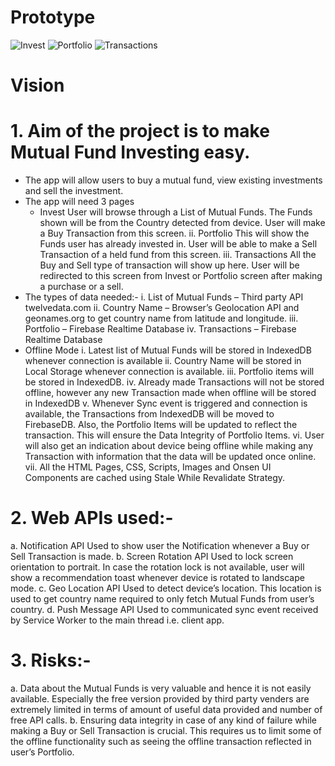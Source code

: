 # Prototype
![Invest](https://github.com/abhaymlimaye/mutual-fund_pwa/assets/32418776/9bd1a916-0c9a-446d-a3c0-8dd6e0c6a493)
![Portfolio](https://github.com/abhaymlimaye/mutual-fund_pwa/assets/32418776/c3199a3b-1c16-460a-ab83-100e77582a4b)
![Transactions](https://github.com/abhaymlimaye/mutual-fund_pwa/assets/32418776/a6edf827-3613-4c57-9325-8ca36e39c620)

# Vision
# 1.	Aim of the project is to make Mutual Fund Investing easy.
   * The app will allow users to buy a mutual fund, view existing investments and sell the investment.
   * The app will need 3 pages
        * Invest
            User will browse through a List of Mutual Funds. The Funds shown will be from the Country detected from device. User will make a Buy Transaction from this screen.
        ii.	Portfolio
            This will show the Funds user has already invested in. User will be able to make a Sell Transaction of a held fund from this screen.
        iii.	Transactions
            All the Buy and Sell type of transaction will show up here. User will be redirected to this screen from Invest or Portfolio screen after making a purchase or a sell.
  *	The types of data needed:-
        i.	List of Mutual Funds – Third party API twelvedata.com
        ii.	Country Name – Browser’s Geolocation API and geonames.org to get country name from latitude and longitude.
        iii.	Portfolio – Firebase Realtime Database
        iv.	Transactions – Firebase Realtime Database
  *	Offline Mode
        i.	Latest list of Mutual Funds will be stored in IndexedDB whenever connection is available
        ii.	Country Name will be stored in Local Storage whenever connection is available.
        iii.	Portfolio items will be stored in IndexedDB. 
        iv.	Already made Transactions will not be stored offline, however any new Transaction made when offline will be stored in IndexedDB
        v.	Whenever Sync event is triggered and connection is available, the Transactions from IndexedDB will be moved to FirebaseDB. Also, the Portfolio Items will be updated to reflect the transaction. This will ensure the Data Integrity of Portfolio Items.
        vi.	User will also get an indication about device being offline while making any Transaction with information that the data will be updated once online. 
        vii.	All the HTML Pages, CSS, Scripts, Images and Onsen UI Components are cached using Stale While Revalidate Strategy.

# 2.	Web APIs used:-
   a.	Notification API
        Used to show user the Notification whenever a Buy or Sell Transaction is made.
   b.	Screen Rotation API
        Used to lock screen orientation to portrait. In case the rotation lock is not available, user will show a recommendation toast whenever device is rotated to landscape mode.
   c.	Geo Location API
        Used to detect device’s location. This location is used to get country name required to only fetch Mutual Funds from user’s country.
   d.	Push Message API
        Used to communicated sync event received by Service Worker to the main thread i.e. client app.

# 3.	Risks:-
   a.	Data about the Mutual Funds is very valuable and hence it is not easily available. Especially the free version provided by third party venders are extremely limited in terms of amount of useful data provided and number of free API calls.
   b.	Ensuring data integrity in case of any kind of failure while making a Buy or Sell Transaction is crucial. This requires us to limit some of the offline functionality such as seeing the offline transaction reflected in user’s Portfolio.
